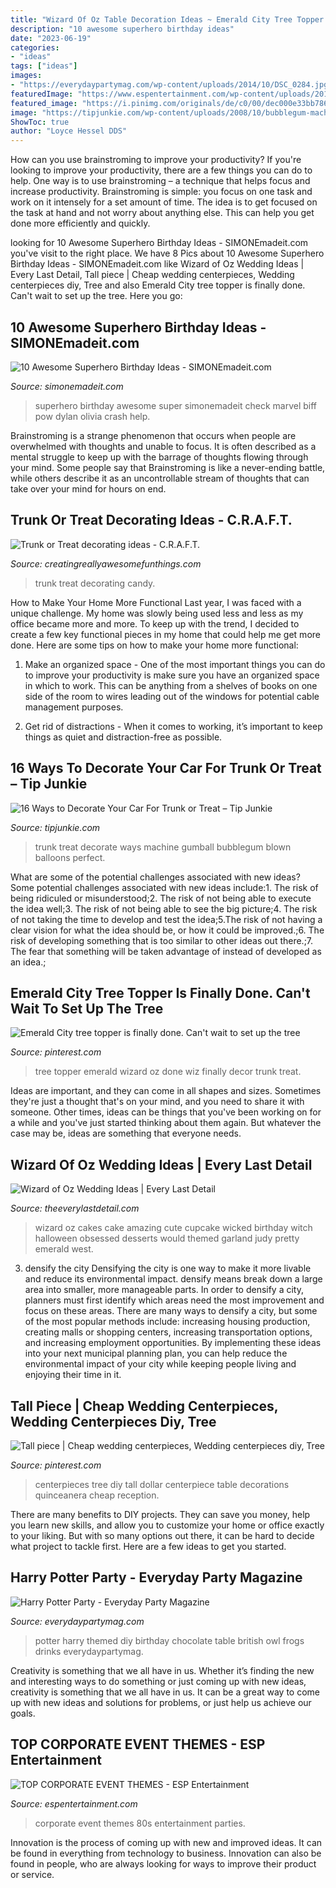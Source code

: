 ```yaml
---
title: "Wizard Of Oz Table Decoration Ideas ~ Emerald City Tree Topper Is Finally Done. Can&#039;t Wait To Set Up The Tree"
description: "10 awesome superhero birthday ideas"
date: "2023-06-19"
categories:
- "ideas"
tags: ["ideas"]
images:
- "https://everydaypartymag.com/wp-content/uploads/2014/10/DSC_0284.jpg"
featuredImage: "https://www.espentertainment.com/wp-content/uploads/2017/07/80s-870x580.jpg"
featured_image: "https://i.pinimg.com/originals/de/c0/00/dec000e33bb78685b882e7f15c5fcf27.jpg"
image: "https://tipjunkie.com/wp-content/uploads/2008/10/bubblegum-machine.jpg"
ShowToc: true
author: "Loyce Hessel DDS"
---
```



How can you use brainstroming to improve your productivity?
If you're looking to improve your productivity, there are a few things you can do to help. One way is to use brainstroming – a technique that helps focus and increase productivity. Brainstroming is simple: you focus on one task and work on it intensely for a set amount of time. The idea is to get focused on the task at hand and not worry about anything else. This can help you get done more efficiently and quickly.

	

		
looking for 10 Awesome Superhero Birthday Ideas - SIMONEmadeit.com you've visit to the right place. We have 8 Pics about 10 Awesome Superhero Birthday Ideas - SIMONEmadeit.com like Wizard of Oz Wedding Ideas | Every Last Detail, Tall piece | Cheap wedding centerpieces, Wedding centerpieces diy, Tree and also Emerald City tree topper is finally done. Can&#039;t wait to set up the tree. Here you go:
		
    
## 10 Awesome Superhero Birthday Ideas - SIMONEmadeit.com

<img loading=lazy src="https://www.simonemadeit.com/wp-content/uploads/2015/02/unnamed.png" onerror="this.onerror=null;this.src='https://tse4.mm.bing.net/th?id=OIP.-XSbWQwYK1g8PSD9fQ7FKQHaLH&amp;pid=15.1';" alt="10 Awesome Superhero Birthday Ideas - SIMONEmadeit.com">

_Source: simonemadeit.com_

>superhero birthday awesome super simonemadeit check marvel biff pow dylan olivia crash help. 

	

Brainstroming is a strange phenomenon that occurs when people are overwhelmed with thoughts and unable to focus. It is often described as a mental struggle to keep up with the barrage of thoughts flowing through your mind. Some people say that Brainstroming is like a never-ending battle, while others describe it as an uncontrollable stream of thoughts that can take over your mind for hours on end.

    
## Trunk Or Treat Decorating Ideas - C.R.A.F.T.

<img loading=lazy src="http://www.creatingreallyawesomefunthings.com/wp-content/uploads/2014/07/camp.jpg" onerror="this.onerror=null;this.src='https://tse1.mm.bing.net/th?id=OIP.-awdjdNv-ipztCn5CC9nVwAAAA&amp;pid=15.1';" alt="Trunk or Treat decorating ideas - C.R.A.F.T.">

_Source: creatingreallyawesomefunthings.com_

>trunk treat decorating candy. 

	

How to Make Your Home More Functional
Last year, I was faced with a unique challenge. My home was slowly being used less and less as my office became more and more. To keep up with the trend, I decided to create a few key functional pieces in my home that could help me get more done. Here are some tips on how to make your home more functional: 
1. Make an organized space - One of the most important things you can do to improve your productivity is make sure you have an organized space in which to work. This can be anything from a shelves of books on one side of the room to wires leading out of the windows for potential cable management purposes. 

2. Get rid of distractions - When it comes to working, it’s important to keep things as quiet and distraction-free as possible.

    
## 16 Ways To Decorate Your Car For Trunk Or Treat – Tip Junkie

<img loading=lazy src="https://tipjunkie.com/wp-content/uploads/2008/10/bubblegum-machine.jpg" onerror="this.onerror=null;this.src='https://tse3.mm.bing.net/th?id=OIP.LoJoFbfV_cl4zYBljBhDQwAAAA&amp;pid=15.1';" alt="16 Ways to Decorate Your Car For Trunk or Treat – Tip Junkie">

_Source: tipjunkie.com_

>trunk treat decorate ways machine gumball bubblegum blown balloons perfect. 

	

What are some of the potential challenges associated with new ideas?
Some potential challenges associated with new ideas include:1. The risk of being ridiculed or misunderstood;2. The risk of not being able to execute the idea well;3. The risk of not being able to see the big picture;4. The risk of not taking the time to develop and test the idea;5.The risk of not having a clear vision for what the idea should be, or how it could be improved.;6. The risk of developing something that is too similar to other ideas out there.;7. The fear that something will be taken advantage of instead of developed as an idea.;
    
## Emerald City Tree Topper Is Finally Done. Can&#039;t Wait To Set Up The Tree

<img loading=lazy src="https://i.pinimg.com/originals/6c/77/15/6c7715cac6a535fa135123ae3e247b75.jpg" onerror="this.onerror=null;this.src='https://tse1.mm.bing.net/th?id=OIP.ZqUk2xKzefnkRW_JAuapqwHaJ4&amp;pid=15.1';" alt="Emerald City tree topper is finally done. Can&#039;t wait to set up the tree">

_Source: pinterest.com_

>tree topper emerald wizard oz done wiz finally decor trunk treat. 

	

Ideas are important, and they can come in all shapes and sizes. Sometimes they're just a thought that's on your mind, and you need to share it with someone. Other times, ideas can be things that you've been working on for a while and you've just started thinking about them again. But whatever the case may be, ideas are something that everyone needs.

    
## Wizard Of Oz Wedding Ideas | Every Last Detail

<img loading=lazy src="https://s3-us-east-2.amazonaws.com/eldmedia/wp-content/uploads/2013/03/Wizard-of-Oz-Wedding-Ideas_0018.jpg" onerror="this.onerror=null;this.src='https://tse4.mm.bing.net/th?id=OIP.f9-FX8llskNWHgtVLJDW1AHaLH&amp;pid=15.1';" alt="Wizard of Oz Wedding Ideas | Every Last Detail">

_Source: theeverylastdetail.com_

>wizard oz cakes cake amazing cute cupcake wicked birthday witch halloween obsessed desserts would themed garland judy pretty emerald west. 

	

3) densify the city
Densifying the city is one way to make it more livable and reduce its environmental impact. densify means break down a large area into smaller, more manageable parts. In order to densify a city, planners must first identify which areas need the most improvement and focus on these areas. There are many ways to densify a city, but some of the most popular methods include: increasing housing production, creating malls or shopping centers, increasing transportation options, and increasing employment opportunities. By implementing these ideas into your next municipal planning plan, you can help reduce the environmental impact of your city while keeping people living and enjoying their time in it.

    
## Tall Piece | Cheap Wedding Centerpieces, Wedding Centerpieces Diy, Tree

<img loading=lazy src="https://i.pinimg.com/originals/de/c0/00/dec000e33bb78685b882e7f15c5fcf27.jpg" onerror="this.onerror=null;this.src='https://tse4.mm.bing.net/th?id=OIP.zPnPviX5Mgkij9SupskGAgHaLH&amp;pid=15.1';" alt="Tall piece | Cheap wedding centerpieces, Wedding centerpieces diy, Tree">

_Source: pinterest.com_

>centerpieces tree diy tall dollar centerpiece table decorations quinceanera cheap reception. 

	

There are many benefits to DIY projects. They can save you money, help you learn new skills, and allow you to customize your home or office exactly to your liking. But with so many options out there, it can be hard to decide what project to tackle first. Here are a few ideas to get you started.

    
## Harry Potter Party - Everyday Party Magazine

<img loading=lazy src="https://everydaypartymag.com/wp-content/uploads/2014/10/DSC_0284.jpg" onerror="this.onerror=null;this.src='https://tse3.mm.bing.net/th?id=OIP.h8syU3F_iAoBFzbKIpZnGgHaKX&amp;pid=15.1';" alt="Harry Potter Party - Everyday Party Magazine">

_Source: everydaypartymag.com_

>potter harry themed diy birthday chocolate table british owl frogs drinks everydaypartymag. 

	

Creativity is something that we all have in us. Whether it’s finding the new and interesting ways to do something or just coming up with new ideas, creativity is something that we all have in us. It can be a great way to come up with new ideas and solutions for problems, or just help us achieve our goals.

    
## TOP CORPORATE EVENT THEMES - ESP Entertainment

<img loading=lazy src="https://www.espentertainment.com/wp-content/uploads/2017/07/80s-870x580.jpg" onerror="this.onerror=null;this.src='https://tse2.mm.bing.net/th?id=OIP.m2YIIIcE7-BwUpNUo9efXwHaE8&amp;pid=15.1';" alt="TOP CORPORATE EVENT THEMES - ESP Entertainment">

_Source: espentertainment.com_

>corporate event themes 80s entertainment parties. 

	

Innovation is the process of coming up with new and improved ideas. It can be found in everything from technology to business. Innovation can also be found in people, who are always looking for ways to improve their product or service.

